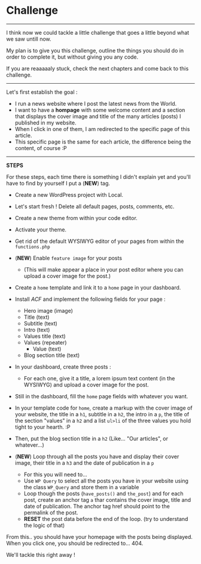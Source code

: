 # Challenge

---

I think now we could tackle a little challenge that goes a little beyond what we saw untill now.

My plan is to give you this challenge, outline the things you should do in order to complete it, but without giving you any code.

If you are reaaaaaly stuck, check the next chapters and come back to this challenge.

---

Let's first establish the goal :

- I run a news website where I post the latest news from the World.
- I want to have a **hompage** with some welcome content and a section that displays the cover image and title of the many articles (posts) I published in my website.
- When I click in one of them, I am redirected to the specific page of this article.
- This specific page is the same for each article, the difference being the content, of course :P

---

**STEPS**

For these steps, each time there is something I didn't explain yet and you'll have to find by yourself I put a (**NEW**) tag.

- Create a new WordPress project with Local.
- Let's start fresh ! Delete all default pages, posts, comments, etc.
- Create a new theme from within your code editor.
- Activate your theme.
- Get rid of the default WYSIWYG editor of your pages from within the `functions.php`
- (**NEW**) Enable `feature image` for your posts
  - (This will make appear a place in your post editor where you can upload a cover image for the post.)
- Create a `home` template and link it to a `home` page in your dashboard.
- Install _ACF_ and implement the following fields for your page :

  - Hero image (image)
  - Title (text)
  - Subtitle (text)
  - Intro (text)
  - Values title (text)
  - Values (repeater)
    - Value (text)
  - Blog section title (text)

- In your dashboard, create three posts :
  - For each one, give it a title, a lorem ipsum text content (in the WYSIWYG) and upload a cover image for the post.
- Still in the dashboard, fill the `home` page fields with whatever you want.
- In your template code for `home`, create a markup with the cover image of your website, the title in a `h1`, subtitle in a `h2`, the intro in a `p`, the title of the section "values" in a `h2` and a list `ul>li` of the three values you hold tight to your hearth. :P
- Then, put the blog section title in a `h2` (Like... "Our articles", or whatever...)
- (**NEW**) Loop through all the posts you have and display their cover image, their title in a `h3` and the date of publication in a `p`
  - For this you will need to...
  - Use `WP Query` to select all the posts you have in your website using the class `WP_Query` and store them in a variable
  - Loop though the posts (`have_posts()` and `the_post`) and for each post, create an anchor tag `a` thar contains the cover image, title and date of publication. The anchor tag href should point to the permalink of the post.
  - **RESET** the post data before the end of the loop. (try to understand the logic of that)

From this.. you should have your homepage with the posts being displayed. When you click one, you should be redirected to... 404.

We'll tackle this right away !

